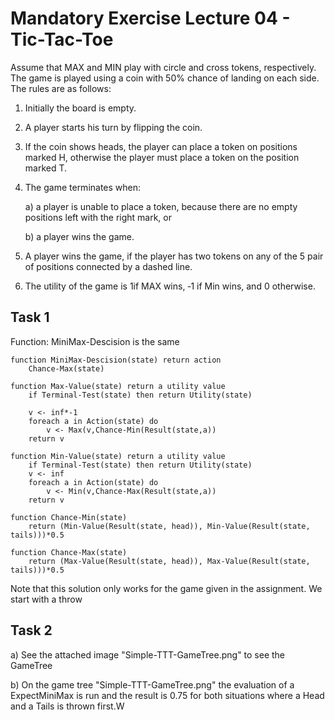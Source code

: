 # Mandatory Exercise Lecture 04 - Tic-Tac-Toe
Assume that MAX and MIN play with circle and cross tokens, respectively. The game is played using a coin
with 50% chance of landing on each side. The rules are as follows:
1. Initially the board is empty.

2. A player starts his turn by flipping the coin.

3. If the coin shows heads, the player can place a token on positions marked H, otherwise the player must place a token on the position marked T.

4. The game terminates when:

    a) a player is unable to place a token, because there are no empty positions left with the right mark, or
    
    b) a player wins the game.
    
5. A player wins the game, if the player has two tokens on any of the 5 pair of positions connected by a dashed line.

6. The utility of the game is 1if MAX wins, ‐1 if Min wins, and 0 otherwise.  

## Task 1
Function: MiniMax-Descision is the same

    function MiniMax-Descision(state) return action
        Chance-Max(state)

    function Max-Value(state) return a utility value
        if Terminal-Test(state) then return Utility(state)
        
        v <- inf*-1
        foreach a in Action(state) do
            v <- Max(v,Chance-Min(Result(state,a))
        return v

    function Min-Value(state) return a utility value
        if Terminal-Test(state) then return Utility(state)
        v <- inf
        foreach a in Action(state) do
            v <- Min(v,Chance-Max(Result(state,a))
        return v

    function Chance-Min(state) 
        return (Min-Value(Result(state, head)), Min-Value(Result(state, tails)))*0.5

    function Chance-Max(state) 
        return (Max-Value(Result(state, head)), Max-Value(Result(state, tails)))*0.5

Note that this solution only works for the game given in the assignment. We start with a throw

## Task 2
a)
See the attached image "Simple-TTT-GameTree.png" to see the GameTree

b)
On the game tree "Simple-TTT-GameTree.png" the evaluation of a ExpectMiniMax is run and the result is 0.75 for both situations where a Head and a Tails is thrown first.W